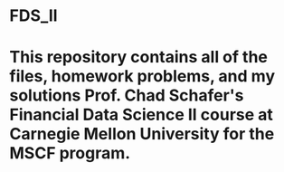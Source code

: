 # FDS_II

# This repository contains all of the files, homework problems, and my solutions Prof. Chad Schafer's Financial Data Science II course at Carnegie Mellon University for the MSCF program.
